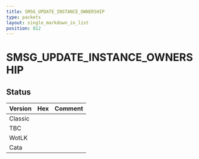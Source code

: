 ```yaml
---
title: SMSG_UPDATE_INSTANCE_OWNERSHIP
type: packets
layout: single_markdown_in_list
position: 812
---
```


# SMSG_UPDATE_INSTANCE_OWNERSHIP

## Status

Version | Hex | Comment
---------- | ---------- | ---------- 
Classic |  |  
TBC |  |  
WotLK |  |  
Cata |  |  
